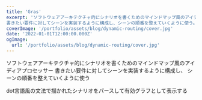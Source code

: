 ```yaml
---
title: 'Gras'
excerpt: 'ソフトウェアアーキテクチャ的にシナリオを書くためのマインドマップ風のアイディアプロセッサー
書きたい要件に対してシーンを実装するように構成し、シーンの順番を整えていくように使う。'
coverImage: '/portfolio/assets/blog/dynamic-routing/cover.jpg'
date: '2022-01-01T12:00:00.000Z'
ogImage:
  url: '/portfolio/assets/blog/dynamic-routing/cover.jpg'
---
```


ソフトウェアアーキテクチャ的にシナリオを書くためのマインドマップ風のアイディアプロセッサー
書きたい要件に対してシーンを実装するように構成し、
シーンの順番を整えていくように使う

dot言語風の文法で描かれたシナリオをパースして有効グラフとして表示する